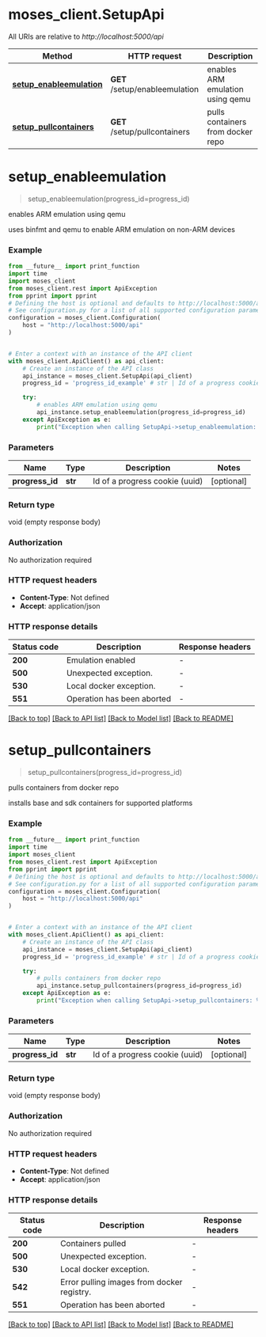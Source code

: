 # moses_client.SetupApi

All URIs are relative to *http://localhost:5000/api*

Method | HTTP request | Description
------------- | ------------- | -------------
[**setup_enableemulation**](SetupApi.md#setup_enableemulation) | **GET** /setup/enableemulation | enables ARM emulation using qemu
[**setup_pullcontainers**](SetupApi.md#setup_pullcontainers) | **GET** /setup/pullcontainers | pulls containers from docker repo


# **setup_enableemulation**
> setup_enableemulation(progress_id=progress_id)

enables ARM emulation using qemu

uses binfmt and qemu to enable ARM emulation on non-ARM devices

### Example

```python
from __future__ import print_function
import time
import moses_client
from moses_client.rest import ApiException
from pprint import pprint
# Defining the host is optional and defaults to http://localhost:5000/api
# See configuration.py for a list of all supported configuration parameters.
configuration = moses_client.Configuration(
    host = "http://localhost:5000/api"
)


# Enter a context with an instance of the API client
with moses_client.ApiClient() as api_client:
    # Create an instance of the API class
    api_instance = moses_client.SetupApi(api_client)
    progress_id = 'progress_id_example' # str | Id of a progress cookie (uuid) (optional)

    try:
        # enables ARM emulation using qemu
        api_instance.setup_enableemulation(progress_id=progress_id)
    except ApiException as e:
        print("Exception when calling SetupApi->setup_enableemulation: %s\n" % e)
```

### Parameters

Name | Type | Description  | Notes
------------- | ------------- | ------------- | -------------
 **progress_id** | **str**| Id of a progress cookie (uuid) | [optional] 

### Return type

void (empty response body)

### Authorization

No authorization required

### HTTP request headers

 - **Content-Type**: Not defined
 - **Accept**: application/json

### HTTP response details
| Status code | Description | Response headers |
|-------------|-------------|------------------|
**200** | Emulation enabled |  -  |
**500** | Unexpected exception. |  -  |
**530** | Local docker exception. |  -  |
**551** | Operation has been aborted |  -  |

[[Back to top]](#) [[Back to API list]](../README.md#documentation-for-api-endpoints) [[Back to Model list]](../README.md#documentation-for-models) [[Back to README]](../README.md)

# **setup_pullcontainers**
> setup_pullcontainers(progress_id=progress_id)

pulls containers from docker repo

installs base and sdk containers for supported platforms

### Example

```python
from __future__ import print_function
import time
import moses_client
from moses_client.rest import ApiException
from pprint import pprint
# Defining the host is optional and defaults to http://localhost:5000/api
# See configuration.py for a list of all supported configuration parameters.
configuration = moses_client.Configuration(
    host = "http://localhost:5000/api"
)


# Enter a context with an instance of the API client
with moses_client.ApiClient() as api_client:
    # Create an instance of the API class
    api_instance = moses_client.SetupApi(api_client)
    progress_id = 'progress_id_example' # str | Id of a progress cookie (uuid) (optional)

    try:
        # pulls containers from docker repo
        api_instance.setup_pullcontainers(progress_id=progress_id)
    except ApiException as e:
        print("Exception when calling SetupApi->setup_pullcontainers: %s\n" % e)
```

### Parameters

Name | Type | Description  | Notes
------------- | ------------- | ------------- | -------------
 **progress_id** | **str**| Id of a progress cookie (uuid) | [optional] 

### Return type

void (empty response body)

### Authorization

No authorization required

### HTTP request headers

 - **Content-Type**: Not defined
 - **Accept**: application/json

### HTTP response details
| Status code | Description | Response headers |
|-------------|-------------|------------------|
**200** | Containers pulled |  -  |
**500** | Unexpected exception. |  -  |
**530** | Local docker exception. |  -  |
**542** | Error pulling images from docker registry. |  -  |
**551** | Operation has been aborted |  -  |

[[Back to top]](#) [[Back to API list]](../README.md#documentation-for-api-endpoints) [[Back to Model list]](../README.md#documentation-for-models) [[Back to README]](../README.md)


